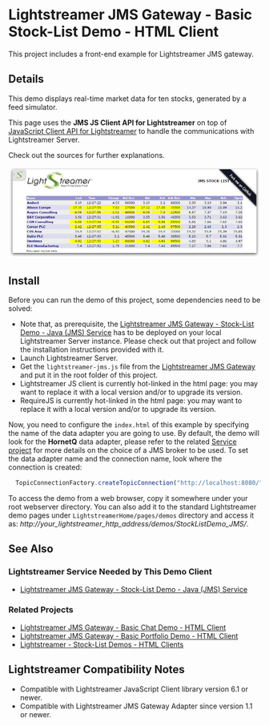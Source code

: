 # Lightstreamer JMS Gateway - Basic Stock-List Demo - HTML Client

<!-- START DESCRIPTION lightstreamer-jms-example-stocklist-client-javascript -->

This project includes a front-end example for Lightstreamer JMS gateway.

## Details

This demo displays real-time market data for ten stocks, generated by a feed simulator.

This page uses the <b>JMS JS Client API for Lightstreamer</b> on top of [JavaScript Client API for Lightstreamer](http://www.lightstreamer.com/docs/client_javascript_uni_api/index.html) to handle the communications with Lightstreamer Server.

Check out the sources for further explanations.

![screenshot](screen-large.png)

<!-- END DESCRIPTION lightstreamer-jms-example-stocklist-client-javascript -->

## Install

Before you can run the demo of this project, some dependencies need to be solved:

* Note that, as prerequisite, the [Lightstreamer JMS Gateway - Stock-List Demo - Java (JMS) Service](https://github.com/Lightstreamer/Lightstreamer-JMS-example-StockList-service-java) has to be deployed on your local Lightstreamer Server instance. Please check out that project and follow the installation instructions provided with it.
* Launch Lightstreamer Server.
* Get the `lightstreamer-jms.js` file from the [Lightstreamer JMS Gateway](http://download.lightstreamer.com/#jms) and put it in the root folder of this project.
* Lightstreamer JS client is currently hot-linked in the html page: you may want to replace it with a local version and/or to upgrade its version.
* RequireJS is currently hot-linked in the html page: you may want to replace it with a local version and/or to upgrade its version.

Now, you need to configure the `index.html` of this example by specifying the name of the data adapter you are going to use. By default, the demo will look for the <b>HornetQ</b> data adapter, please refer to the related [Service project](https://github.com/Lightstreamer/Lightstreamer-JMS-example-StockList-service-java) for more details on the choice of a JMS broker to be used.
To set the data adapter name and the connection name, look where the connection is created:

```js
  TopicConnectionFactory.createTopicConnection("http://localhost:8080/", "JMS", "HornetQ", null, null, {
```

To access the demo from a web browser, copy it somewhere under your root webserver directory. You can also add it to the standard Lightstreamer demo pages under `LightstreamerHome/pages/demos` directory and access it as: <i>http://_your_lightstreamer_http_address_/demos/StockListDemo_JMS/</i>.

## See Also

### Lightstreamer Service Needed by This Demo Client

<!-- START RELATED_ENTRIES -->
* [Lightstreamer JMS Gateway - Stock-List Demo - Java (JMS) Service](https://github.com/Lightstreamer/Lightstreamer-JMS-example-StockList-service-java)

<!-- END RELATED_ENTRIES -->
### Related Projects

* [Lightstreamer JMS Gateway - Basic Chat Demo - HTML Client](https://github.com/Lightstreamer/Lightstreamer-JMS-example-Chat-client-javascript)
* [Lightstreamer JMS Gateway - Basic Portfolio Demo - HTML Client](https://github.com/Lightstreamer/Lightstreamer-JMS-example-Portfolio-client-javascript)
* [Lightstreamer - Stock-List Demos - HTML Clients](https://github.com/Lightstreamer/Lightstreamer-example-StockList-client-javascript)

## Lightstreamer Compatibility Notes

* Compatible with Lightstreamer JavaScript Client library version 6.1 or newer.
* Compatible with Lightstreamer JMS Gateway Adapter since version 1.1 or newer.
